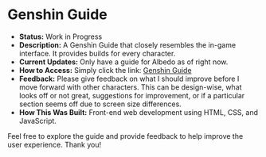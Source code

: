 # Genshin Guide

- **Status:** Work in Progress
- **Description:** A Genshin Guide that closely resembles the in-game interface. It provides builds for every character.
- **Current Updates:** Only have a guide for Albedo as of right now.
- **How to Access:** Simply click the link: [Genshin Guide](https://ycheuk.github.io/genshin-guide/)
- **Feedback:** Please give feedback on what I should improve before I move forward with other characters. This can be design-wise, what looks off or not great, suggestions for improvement, or if a particular section seems off due to screen size differences.
- **How This Was Built:** Front-end web development using HTML, CSS, and JavaScript.

Feel free to explore the guide and provide feedback to help improve the user experience. Thank you!
